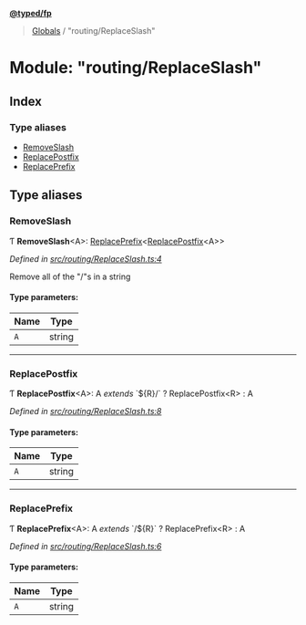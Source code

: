 **[@typed/fp](../README.md)**

> [Globals](../globals.md) / "routing/ReplaceSlash"

# Module: "routing/ReplaceSlash"

## Index

### Type aliases

* [RemoveSlash](_routing_replaceslash_.md#removeslash)
* [ReplacePostfix](_routing_replaceslash_.md#replacepostfix)
* [ReplacePrefix](_routing_replaceslash_.md#replaceprefix)

## Type aliases

### RemoveSlash

Ƭ  **RemoveSlash**\<A>: [ReplacePrefix](_routing_replaceslash_.md#replaceprefix)\<[ReplacePostfix](_routing_replaceslash_.md#replacepostfix)\<A>>

*Defined in [src/routing/ReplaceSlash.ts:4](https://github.com/TylorS/typed-fp/blob/f27ba3e/src/routing/ReplaceSlash.ts#L4)*

Remove all of the "/"s in a string

#### Type parameters:

Name | Type |
------ | ------ |
`A` | string |

___

### ReplacePostfix

Ƭ  **ReplacePostfix**\<A>: A *extends* \`${R}/\` ? ReplacePostfix\<R> : A

*Defined in [src/routing/ReplaceSlash.ts:8](https://github.com/TylorS/typed-fp/blob/f27ba3e/src/routing/ReplaceSlash.ts#L8)*

#### Type parameters:

Name | Type |
------ | ------ |
`A` | string |

___

### ReplacePrefix

Ƭ  **ReplacePrefix**\<A>: A *extends* \`/${R}\` ? ReplacePrefix\<R> : A

*Defined in [src/routing/ReplaceSlash.ts:6](https://github.com/TylorS/typed-fp/blob/f27ba3e/src/routing/ReplaceSlash.ts#L6)*

#### Type parameters:

Name | Type |
------ | ------ |
`A` | string |
